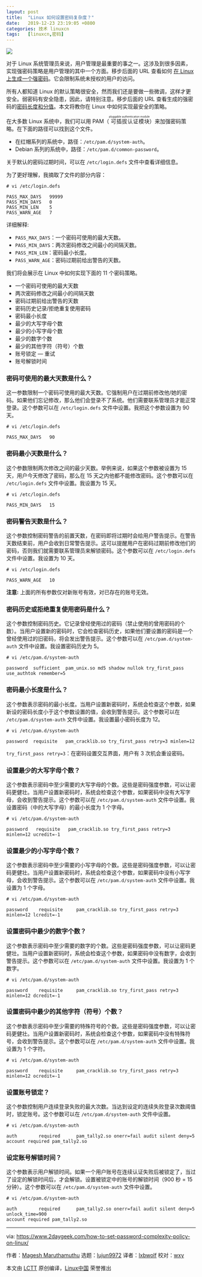 ```yaml
---
layout: post
title:	"Linux 如何设置密码复杂度？"
date:	2019-12-23 23:19:05 +0800 
categories:	技术 linuxcn 
tags:	[linuxcn,密码]
---
```



![](/Asserts/Images//attachment/album/201912/23/231829jr5huwjufjhxxwrz.jpg)


对于 Linux 系统管理员来说，用户管理是最重要的事之一。这涉及到很多因素，实现强密码策略是用户管理的其中一个方面。移步后面的 URL 查看如何 [在 Linux 上生成一个强密码](https://www.2daygeek.com/5-ways-to-generate-a-random-strong-password-in-linux-terminal/)。它会限制系统未授权的用户的访问。


所有人都知道 Linux 的默认策略很安全，然而我们还是要做一些微调，这样才更安全。弱密码有安全隐患，因此，请特别注意。移步后面的 URL 查看生成的强密码的[密码长度和分值](https://www.2daygeek.com/how-to-check-password-complexity-strength-and-score-in-linux/)。本文将教你在 Linux 中如何实现最安全的策略。


在大多数 Linux 系统中，我们可以用 PAM（<ruby> 可插拔认证模块 <rt>  pluggable authentication module </rt></ruby>）来加强密码策略。在下面的路径可以找到这个文件。


* 在红帽系列的系统中，路径：`/etc/pam.d/system-auth`。
* Debian 系列的系统中，路径：`/etc/pam.d/common-password`。


关于默认的密码过期时间，可以在 `/etc/login.defs` 文件中查看详细信息。


为了更好理解，我摘取了文件的部分内容：



```
# vi /etc/login.defs

PASS_MAX_DAYS   99999
PASS_MIN_DAYS   0
PASS_MIN_LEN    5
PASS_WARN_AGE   7
```

详细解释:


* `PASS_MAX_DAYS`：一个密码可使用的最大天数。
* `PASS_MIN_DAYS`：两次密码修改之间最小的间隔天数。
* `PASS_MIN_LEN`：密码最小长度。
* `PASS_WARN_AGE`：密码过期前给出警告的天数。


我们将会展示在 Linux 中如何实现下面的 11 个密码策略。


* 一个密码可使用的最大天数
* 两次密码修改之间最小的间隔天数
* 密码过期前给出警告的天数
* 密码历史记录/拒绝重复使用密码
* 密码最小长度
* 最少的大写字母个数
* 最少的小写字母个数
* 最少的数字个数
* 最少的其他字符（符号）个数
* 账号锁定 — 重试
* 账号解锁时间


### 密码可使用的最大天数是什么？


这一参数限制一个密码可使用的最大天数。它强制用户在过期前修改他/她的密码。如果他们忘记修改，那么他们会登录不了系统。他们需要联系管理员才能正常登录。这个参数可以在 `/etc/login.defs` 文件中设置。我把这个参数设置为 90 天。



```
# vi /etc/login.defs

PASS_MAX_DAYS   90
```

### 密码最小天数是什么？


这个参数限制两次修改之间的最少天数。举例来说，如果这个参数被设置为 15 天，用户今天修改了密码，那么在 15 天之内他都不能修改密码。这个参数可以在 `/etc/login.defs` 文件中设置。我设置为 15 天。



```
# vi /etc/login.defs

PASS_MIN_DAYS   15
```

### 密码警告天数是什么？


这个参数控制密码警告的前置天数，在密码即将过期时会给用户警告提示。在警告天数结束前，用户会收到日常警告提示。这可以提醒用户在密码过期前修改他们的密码，否则我们就需要联系管理员来解锁密码。这个参数可以在 `/etc/login.defs` 文件中设置。我设置为 10 天。



```
# vi /etc/login.defs

PASS_WARN_AGE   10
```

**注意:** 上面的所有参数仅对新账号有效，对已存在的账号无效。


### 密码历史或拒绝重复使用密码是什么？


这个参数控制密码历史。它记录曾经使用过的密码（禁止使用的曾用密码的个数）。当用户设置新的密码时，它会检查密码历史，如果他们要设置的密码是一个曾经使用过的旧密码，将会发出警告提示。这个参数可以在 `/etc/pam.d/system-auth` 文件中设置。我设置密码历史为 5。



```
# vi /etc/pam.d/system-auth

password  sufficient  pam_unix.so md5 shadow nullok try_first_pass use_authtok remember=5
```

### 密码最小长度是什么？


这个参数表示密码的最小长度。当用户设置新密码时，系统会检查这个参数，如果新设的密码长度小于这个参数设置的值，会收到警告提示。这个参数可以在 `/etc/pam.d/system-auth` 文件中设置。我设置最小密码长度为 12。



```
# vi /etc/pam.d/system-auth

password  requisite   pam_cracklib.so try_first_pass retry=3 minlen=12
```

`try_first_pass retry=3`：在密码设置交互界面，用户有 3 次机会重设密码。


### 设置最少的大写字母个数？


这个参数表示密码中至少需要的大写字母的个数。这些是密码强度参数，可以让密码更健壮。当用户设置新密码时，系统会检查这个参数，如果密码中没有大写字母，会收到警告提示。这个参数可以在 `/etc/pam.d/system-auth` 文件中设置。我设置密码（中的大写字母）的最小长度为 1 个字母。



```
# vi /etc/pam.d/system-auth

password   requisite   pam_cracklib.so try_first_pass retry=3 minlen=12 ucredit=-1
```

### 设置最少的小写字母个数？


这个参数表示密码中至少需要的小写字母的个数。这些是密码强度参数，可以让密码更健壮。当用户设置新密码时，系统会检查这个参数，如果密码中没有小写字母，会收到警告提示。这个参数可以在 `/etc/pam.d/system-auth` 文件中设置。我设置为 1 个字母。



```
# vi /etc/pam.d/system-auth

password    requisite     pam_cracklib.so try_first_pass retry=3 minlen=12 lcredit=-1
```

### 设置密码中最少的数字个数？


这个参数表示密码中至少需要的数字的个数。这些是密码强度参数，可以让密码更健壮。当用户设置新密码时，系统会检查这个参数，如果密码中没有数字，会收到警告提示。这个参数可以在 `/etc/pam.d/system-auth` 文件中设置。我设置为 1 个数字。



```
# vi /etc/pam.d/system-auth

password    requisite     pam_cracklib.so try_first_pass retry=3 minlen=12 dcredit=-1
```

### 设置密码中最少的其他字符（符号）个数？


这个参数表示密码中至少需要的特殊符号的个数。这些是密码强度参数，可以让密码更健壮。当用户设置新密码时，系统会检查这个参数，如果密码中没有特殊符号，会收到警告提示。这个参数可以在 `/etc/pam.d/system-auth` 文件中设置。我设置为 1 个字符。



```
# vi /etc/pam.d/system-auth

password    requisite     pam_cracklib.so try_first_pass retry=3 minlen=12 ocredit=-1
```

### 设置账号锁定？


这个参数控制用户连续登录失败的最大次数。当达到设定的连续失败登录次数阈值时，锁定账号。这个参数可以在 `/etc/pam.d/system-auth` 文件中设置。



```
# vi /etc/pam.d/system-auth

auth        required      pam_tally2.so onerr=fail audit silent deny=5
account required pam_tally2.so
```

### 设定账号解锁时间？


这个参数表示用户解锁时间。如果一个用户账号在连续认证失败后被锁定了，当过了设定的解锁时间后，才会解锁。设置被锁定中的账号的解锁时间（900 秒 = 15分钟）。这个参数可以在 `/etc/pam.d/system-auth` 文件中设置。



```
# vi /etc/pam.d/system-auth

auth        required      pam_tally2.so onerr=fail audit silent deny=5 unlock_time=900
account required pam_tally2.so
```



---


via: <https://www.2daygeek.com/how-to-set-password-complexity-policy-on-linux/>


作者：[Magesh Maruthamuthu](https://www.2daygeek.com/author/magesh/) 选题：[lujun9972](https://github.com/lujun9972) 译者：[lxbwolf](https://github.com/lxbwolf) 校对：[wxy](https://github.com/wxy)


本文由 [LCTT](https://github.com/LCTT/TranslateProject) 原创编译，[Linux中国](https://linux.cn/) 荣誉推出
